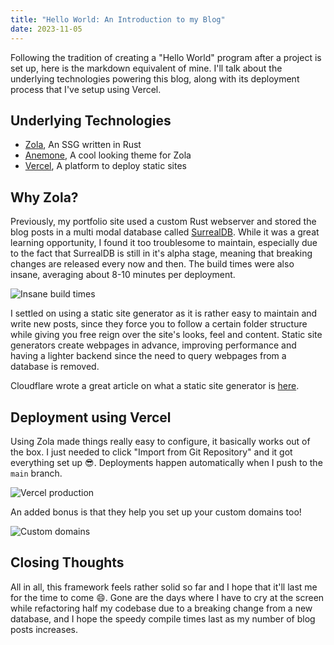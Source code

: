 ```yaml
---
title: "Hello World: An Introduction to my Blog"
date: 2023-11-05
---
```


Following the tradition of creating a "Hello World" program after a project is set up,
here is the markdown equivalent of mine. I'll talk about the underlying technologies
powering this blog, along with its deployment process that I've setup using Vercel.

## Underlying Technologies

- [Zola](https://getzola.org/), An SSG written in Rust
- [Anemone](https://www.getzola.org/themes/anemone/), A cool looking theme for Zola
- [Vercel](https://vercel.com/), A platform to deploy static sites

## Why Zola?

Previously, my portfolio site used a custom Rust webserver and stored the blog posts
in a multi modal database called [SurrealDB](https://surrealdb.com/). While it was
a great learning opportunity, I found it too troublesome to maintain, especially due
to the fact that SurrealDB is still in it's alpha stage, meaning that breaking changes
are released every now and then. The build times were also insane, averaging about
8-10 minutes per deployment.

![Insane build times](/images/hello-world/build_times.png)

I settled on using a static site generator as it is rather easy to maintain and write
new posts, since they force you to follow a certain folder structure while giving
you free reign over the site's looks, feel and content. Static site generators create
webpages in advance, improving performance and having a lighter backend since the need
to query webpages from a database is removed.

Cloudflare wrote a great article on what a static site generator is [here](https://www.cloudflare.com/learning/performance/static-site-generator/).

## Deployment using Vercel

Using Zola made things really easy to configure, it basically works out of the box. I just
needed to click "Import from Git Repository" and it got everything set up 😎. Deployments
happen automatically when I push to the `main` branch.

![Vercel production](/images/hello-world/vercel_prod.png)

An added bonus is that they help you set up your custom domains too!

![Custom domains](/images/hello-world/custom_domains.png)

## Closing Thoughts

All in all, this framework feels rather solid so far and I hope that it'll last me for the
time to come 😄. Gone are the days where I have to cry at the screen while refactoring half
my codebase due to a breaking change from a new database, and I hope the speedy compile times
last as my number of blog posts increases.